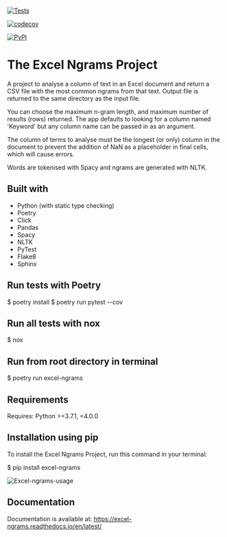 [![Tests](https://github.com/mattyocode/excel-ngrams/workflows/Tests/badge.svg)](https://github.com/mattyocode/excel-ngrams/actions?workflow=Tests)

[![codecov](https://codecov.io/gh/mattyocode/excel-ngrams/branch/main/graph/badge.svg?token=0621CKX30T)](https://codecov.io/gh/mattyocode/excel-ngrams)

[![PyPI](https://img.shields.io/pypi/v/excel-ngrams.svg)](https://pypi.org/project/excel-ngrams/)

# The Excel Ngrams Project

A project to analyse a column of text in an Excel document and
return a CSV file with the most common ngrams from that text. Output file is returned to the same directory as the input file.

You can choose the maximum n-gram length, and maximum number of
results (rows) returned. The app defaults to looking for a column
named 'Keyword' but any column name can be passed in as an argument.

The column of terms to analyse must be the longest (or only) column in the document to prevent the addition of NaN as a placeholder in final cells, which will cause errors.

Words are tokenised with Spacy and ngrams are generated with NLTK.

## Built with

- Python (with static type checking)
- Poetry
- Click
- Pandas
- Spacy
- NLTK
- PyTest
- Flake8
- Sphinx

## Run tests with Poetry

$ poetry install
$ poetry run pytest --cov

## Run all tests with nox

$ nox

## Run from root directory in terminal

$ poetry run excel-ngrams <OPTIONS>

## Requirements

Requires: Python >=3.7.1, <4.0.0

## Installation using pip

To install the Excel Ngrams Project,
run this command in your terminal:

$ pip install excel-ngrams

![Excel-ngrams-usage](https://media.giphy.com/media/L3QRuhyMhdgUWNtwFp/giphy.gif)

## Documentation

Documentation is available at: https://excel-ngrams.readthedocs.io/en/latest/
